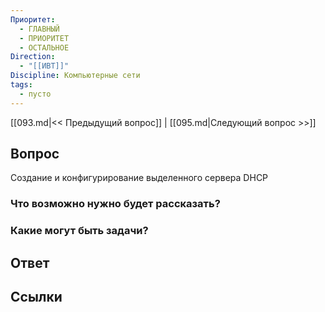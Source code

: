 ```yaml
---
Приоритет:
  - ГЛАВНЫЙ
  - ПРИОРИТЕТ
  - ОСТАЛЬНОЕ
Direction:
  - "[[ИВТ]]" 
Discipline: Компьютерные сети 
tags:
  - пусто
---
```

[[093.md|<< Предыдущий вопрос]] | [[095.md|Следующий вопрос >>]]
## Вопрос

Создание и конфигурирование выделенного сервера DHCP

### Что возможно нужно будет рассказать?

### Какие могут быть задачи?

## Ответ

## Ссылки
